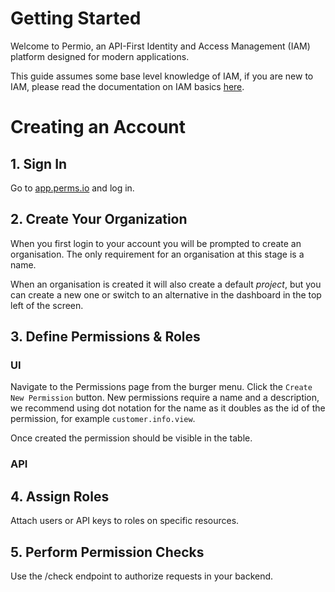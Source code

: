 # Getting Started

Welcome to Permio, an API-First Identity and Access Management (IAM) platform designed for modern applications.

This guide assumes some base level knowledge of IAM, if you are new to IAM, please read the documentation on IAM basics [here](https://docs.perms.io/iam-basics).

# Creating an Account

## 1. Sign In
Go to [app.perms.io](https://app.perms.io) and log in.

## 2. Create Your Organization
When you first login to your account you will be prompted to create an organisation. The only requirement for an organisation at this stage is a name.

When an organisation is created it will also create a default *project*, but you can create a new one or switch to an alternative in the dashboard in the top left of the screen.

## 3. Define Permissions & Roles
### UI
Navigate to the Permissions page from the burger menu. Click the `Create New Permission` button. New permissions require a name and a description, we recommend using dot notation for the name as it doubles as the id of the permission, for example `customer.info.view`. 

Once created the permission should be visible in the table.

### API

## 4. Assign Roles
Attach users or API keys to roles on specific resources.

## 5. Perform Permission Checks
Use the /check endpoint to authorize requests in your backend.
